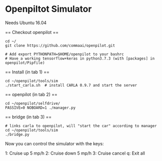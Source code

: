 Openpiltot Simulator
=====================
Needs Ubuntu 16.04

== Checkout openpilot ==
```
cd ~/
git clone https://github.com/commaai/openpilot.git

# Add export PYTHONPATH=$HOME/openpilot to your bashrc
# Have a working tensorflow+keras in python3.7.3 (with [packages] in openpilot/Pipfile)
```
== Install (in tab 1) ==
```
cd ~/openpilot/tools/sim
./start_carla.sh  # install CARLA 0.9.7 and start the server
```
== openpilot (in tab 2) ==
```
cd ~/openpilot/selfdrive/
PASSIVE=0 NOBOARD=1 ./manager.py
```
== bridge (in tab 3) ==
```
# links carla to openpilot, will "start the car" according to manager
cd ~/openpilot/tools/sim
./bridge.py
```

Now you can control the simulator with the keys: 

1: Cruise up 5 mp/h
2: Cruise down 5 mp/h
3: Cruise cancel
q: Exit all


